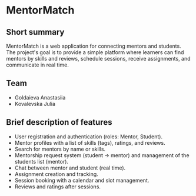 # MentorMatch

Short summary
-------
MentorMatch is a web application for connecting mentors and students. The project's goal is to provide a simple platform where learners can find mentors by skills and reviews, schedule sessions, receive assignments, and communicate in real time.

Team
-------
- Goldaieva Anastasiia
- Kovalevska Julia

Brief description of features
------------------------
- User registration and authentication (roles: Mentor, Student).
- Mentor profiles with a list of skills (tags), ratings, and reviews.
- Search for mentors by name or skills.
- Mentorship request system (student → mentor) and management of the students list (mentor).
- Chat between mentor and student (real time).
- Assignment creation and tracking.
- Session booking with a calendar and slot management.
- Reviews and ratings after sessions.